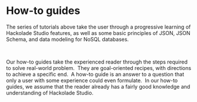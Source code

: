 # How-to guides

The series of tutorials above take the user through a progressive learning of Hackolade Studio features, as well as some basic principles of JSON, JSON Schema, and data modeling for NoSQL databases.

&nbsp;

Our how-to guides take the experienced reader through the steps required to solve real-world problem.&nbsp; They are goal-oriented recipes, with directions to achieve a specific end.&nbsp; A how-to guide is an answer to a question that only a user with some experience could even formulate.&nbsp; In our how-to guides, we assume that the reader already has a fairly good knowledge and understanding of Hackolade Studio.

&nbsp;

